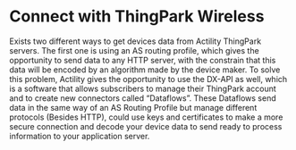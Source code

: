 # Connect with ThingPark Wireless

Exists two different ways to get devices data from Actility ThingPark servers. The first one is using an AS routing profile, which gives the opportunity to send data to any HTTP server, with the constrain that this data will be encoded by an algorithm made by the device maker. To solve this problem, Actility gives the opportunity to use the DX-API as well, which is a software that allows subscribers to manage their ThingPark account and to create new connectors called “Dataflows”. These Dataflows send data in the same way of an AS Routing Profile but manage different protocols (Besides HTTP), could use keys and certificates to make a more secure connection and decode your device data to send ready to process information to your application server.
